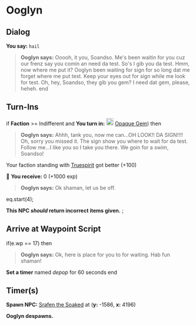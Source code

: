 # Ooglyn


## Dialog

**You say:** `hail`



>**Ooglyn says:** Ooooh, it you, Soandso. Me's been waitin for you cuz our frenz say you comin an need da test. So's I gib you da test. Hmm, now where me put it? Ooglyn been waiting for sign for so long dat me forget where me put test. Keep your eyes out for sign while me look for test. Oh, hey, Soandso, they gib you gem? I need dat gem, please, heheh.
end



## Turn-Ins




if **Faction** >= Indifferent and  **You turn in:** <img style="background:url(/static/icons/blank_slot.gif);width:20px;height:20px;" src="/static/icons/item_959.png" alt="" /> <a
                                href="/item/1666" data-url="1666" class="tooltip-link link">Opaque Gem</a>) then 


>**Ooglyn says:** Ahhh, tank you, now me can...OH LOOK!! DA SIGN!!!! Oh, sorry you missed it. The sign show you where to wait for da test. Follow me...I like you so I take you there. We goin for a swim, Soandso!


Your faction standing with [Truespirit](/faction/404) got better (<span class='text-success'>+100</span>)


 &#127873; **You receive:** 0 (+1000 exp)

 


>**Ooglyn says:** Ok shaman, let us be off.


eq.start(4);

**This NPC *should* return incorrect items given.**
;


## Arrive at Waypoint Script

if(e.wp == 17) then


>**Ooglyn says:** Ok, here is place for you to for waiting. Hab fun shaman!


**Set a timer** named *depop* for 60 seconds
end



## Timer(s)

**Spawn NPC:**  [Srafen the Soaked](/npc/98046) at (**y:** -1586, **x:** 4196)

**Ooglyn despawns.**

